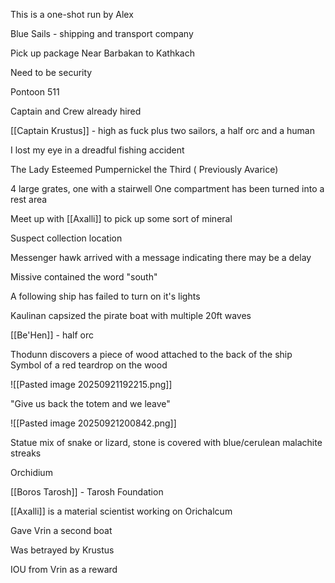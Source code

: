 This is a one-shot run by Alex

Blue Sails - shipping and transport company

Pick up package Near Barbakan to Kathkach 

Need to be security

Pontoon 511

Captain and Crew already hired

[[Captain Krustus]] - high as fuck
plus two sailors, a half orc and a human 

I lost my eye in a dreadful fishing accident

The Lady Esteemed Pumpernickel the Third ( Previously Avarice)

4 large grates, one with a stairwell
One compartment has been turned into a rest area


Meet up with [[Axalli]] to pick up some sort of mineral

Suspect collection location

Messenger hawk arrived with a message indicating there may be a delay

Missive contained the word "south"

A following ship has failed to turn on it's lights

Kaulinan capsized the pirate boat with multiple 20ft waves

[[Be'Hen]] - half orc

Thodunn discovers a piece of wood attached to the back of the ship
Symbol of a red teardrop on the wood

![[Pasted image 20250921192215.png]]

"Give us back the totem and we leave"

![[Pasted image 20250921200842.png]]

Statue mix of snake or lizard, stone is covered with blue/cerulean malachite streaks 

Orchidium

[[Boros Tarosh]]  - Tarosh Foundation

[[Axalli]] is a material scientist working on Orichalcum

Gave Vrin a second boat

Was betrayed by Krustus

IOU from Vrin as a reward



